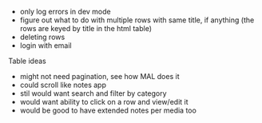- only log errors in dev mode
- figure out what to do with multiple rows with same title, if anything (the rows are keyed by title in the html table)
- deleting rows
- login with email

Table ideas
- might not need pagination, see how MAL does it
- could scroll like notes app
- stil would want search and filter by category
- would want ability to click on a row and view/edit it
- would be good to have extended notes per media too